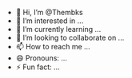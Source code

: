 - 👋 Hi, I’m @Thembks
- 👀 I’m interested in ...
- 🌱 I’m currently learning ...
- 💞️ I’m looking to collaborate on ...
- 📫 How to reach me ...
- 😄 Pronouns: ...
- ⚡ Fun fact: ...

<!---
Thembks/Thembks is a ✨ special ✨ repository because its `README.md` (this file) appears on your GitHub profile.
You can click the Preview link to take a look at your changes.
--->
